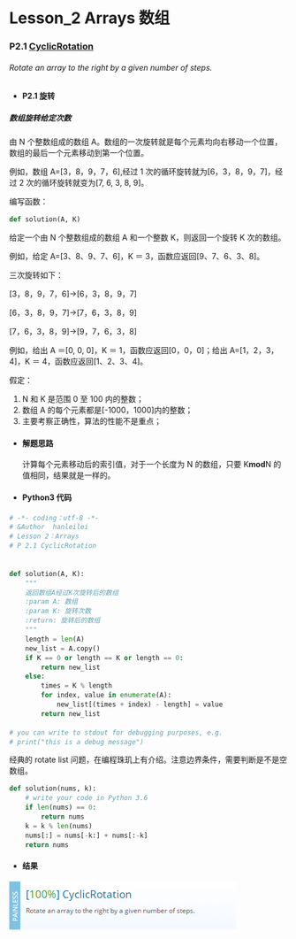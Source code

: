 # Lesson_2 Arrays 数组

### P2.1 [CyclicRotation](https://app.codility.com/programmers/lessons/2-arrays/cyclic_rotation/)

###### Rotate an array to the right by a given number of steps.

- #### P2.1 旋转

##### 数组旋转给定次数

由 N 个整数组成的数组 A。数组的一次旋转就是每个元素均向右移动一个位置，数组的最后一个元素移动到第一个位置。

例如，数组 A=[3，8，9，7，6],经过 1 次的循环旋转就为[6，3，8，9，7]，经过 2 次的循环旋转就变为[7, 6, 3, 8, 9]。

编写函数：

```python
def solution(A, K)
```

给定一个由 N 个整数组成的数组 A 和一个整数 K，则返回一个旋转 K 次的数组。

例如，给定 A=[3、8、9、7、6]，K ＝ 3，函数应返回[9、7、6、3、8]。

三次旋转如下：

[3，8，9，7，6]->[6，3，8，9，7]

[6，3，8，9，7]->[7，6，3，8，9]

[7，6，3，8，9]->[9，7，6，3，8]

例如，给出 A ＝[0, 0, 0]，K ＝ 1，函数应返回[0，0，0]；给出 A=[1，2，3，4]，K ＝ 4，函数应返回[1、2、3、4]。

假定：

1. N 和 K 是范围 0 至 100 内的整数；
2. 数组 A 的每个元素都是[-1000，1000]内的整数；
3. 主要考察正确性，算法的性能不是重点；

- #### 解题思路

  计算每个元素移动后的索引值，对于一个长度为 N 的数组，只要 K**mod**N 的值相同，结果就是一样的。

- #### Python3 代码

```python
# -*- coding：utf-8 -*-
# &Author  hanleilei
# Lesson 2：Arrays
# P 2.1 CyclicRotation


def solution(A, K):
    """
    返回数组A经过K次旋转后的数组
    :param A: 数组
    :param K: 旋转次数
    :return: 旋转后的数组
    """
    length = len(A)
    new_list = A.copy()
    if K == 0 or length == K or length == 0:
        return new_list
    else:
        times = K % length
        for index, value in enumerate(A):
            new_list[(times + index) - length] = value
        return new_list

# you can write to stdout for debugging purposes, e.g.
# print("this is a debug message")
```

经典的 rotate list 问题，在编程珠玑上有介绍。注意边界条件，需要判断是不是空数组。

```python
def solution(nums, k):
    # write your code in Python 3.6
    if len(nums) == 0:
        return nums
    k = k % len(nums)
    nums[:] = nums[-k:] + nums[:-k]
    return nums
```

- #### 结果

![image](https://github.com/hanleilei/codility_lession/blob/master/L2_Arrays/2.1w.png)
